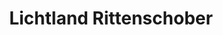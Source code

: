 ---
title: "Lichtland Rittenschober"
url: /gschwandt/lichtland-rittenschober/
shop: Haushaltsgeräte
---